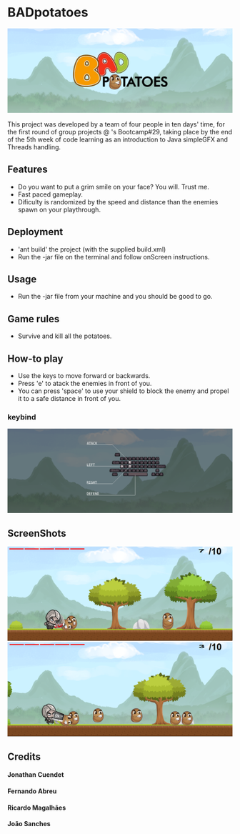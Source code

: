 # BADpotatoes
![logo](resources/docs.screenshots/LogoBADPotatoes.png?raw=true "Logo")

This project was developed by a team of four people in ten days' time, for the first round of group projects @ <Academia de Codigo_>'s Bootcamp#29, taking place by the end of the 5th week of code learning as an introduction to Java simpleGFX and Threads handling.

## Features
- Do you want to put a grim smile on your face? You will. Trust me.
- Fast paced gameplay.
- Dificulty is randomized by the speed and distance than the enemies spawn on your playthrough.

## Deployment
- 'ant build' the project (with the supplied build.xml)
- Run the -jar file on the terminal and follow onScreen instructions.

## Usage
- Run the -jar file from your machine and you should be good to go.

## Game rules
- Survive and kill all the potatoes.

## How-to play
- Use the keys to move forward or backwards.
- Press 'e' to atack the enemies in front of you.
- You can press 'space' to use your shield to block the enemy and propel it to a safe distance in front of you.

### keybind
![keys](resources/docs.screenshots/keys.png?raw=true "keys")

## ScreenShots
![prntscrn_1](resources/docs.screenshots/1.png?raw=true "prntscrn_1")
![prntscrn_2](resources/docs.screenshots/2.png?raw=true "prntscrn_2")

## Credits
#### Jonathan Cuendet
#### Fernando Abreu
#### Ricardo Magalhães
#### João Sanches
